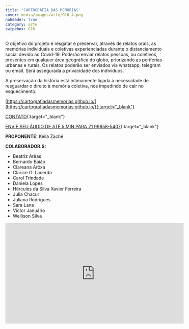 ```yaml
---
title: 'CARTOGRAFIA DAS MEMORIAS' 
cover: media/images/arte/G16_4.png
noheader: true
category: arte
swipebox: G16
---
```

  
O objetivo do projeto é resgatar e preservar, através de relatos orais, as memórias individuais e coletivas experienciadas durante o distanciamento social devido ao Covid-19. Poderão enviar relatos pessoas, ou coletivos, presentes em qualquer área geográfica do globo, priorizando as periferias urbanas e rurais. Os relatos poderão ser enviados via whatsapp, telegram ou email. Será assegurada a privacidade dos indivíduos.

A preservação da história está intimamente ligada à necessidade de resguardar o direito à memória coletiva, nos impedindo de cair no esquecimento.

[https://cartografiadasmemorias.github.io/](https://cartografiadasmemorias.github.io/){:target="_blank"}
  
[CONTATO](mailto:cartografiadasmemorias@gmail.com){:target="_blank"}

[ENVIE SEU ÁUDIO DE ATÉ 5 MIN PARA 21 99658-5407](https://bit.ly/3eT5VTn){:target="_blank"}  
   
**PROPONENTE:**
Keila Zaché

**COLABORADOR.S:**  
* Beatriz Arêas
* Bernardo Baião
* Clareana Arôxa
* Clarice G. Lacerda
* Carol Trindade
* Daniela Lopes
* Hércules da Silva Xavier Ferreira
* Julia Chacur
* Juliana Rodrigues
* Sara Lana
* Victor Januário
* Wellison Silva

<div class="video-wrapper video-wrapper-16x9">
<iframe width="560" height="315" src="https://www.youtube.com/embed/qTlqSPx645c" frameborder="0" allow="accelerometer; autoplay; encrypted-media; gyroscope; picture-in-picture" allowfullscreen></iframe>
</div>
